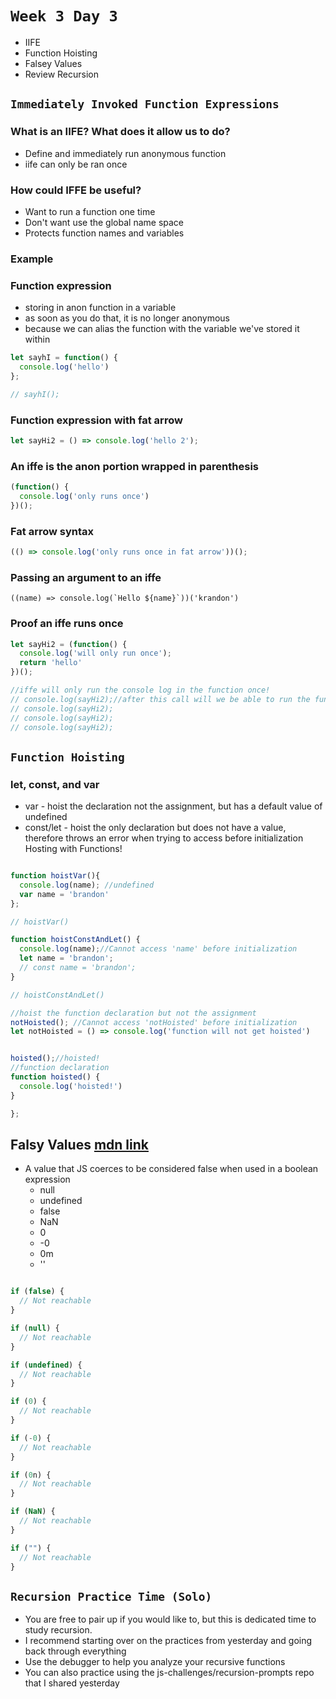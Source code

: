 # `Week 3 Day 3`

- IIFE 
- Function Hoisting
- Falsey Values
- Review Recursion


## `Immediately Invoked Function Expressions`

### What is an IIFE? What does it allow us to do?
- Define and immediately run anonymous function
- iife can only be ran once

### How could IFFE be useful?
- Want to run a function one time
- Don't want use the global name space
- Protects function names and variables

### Example

### Function expression
 - storing in anon function in a variable
 - as soon as you do that, it is no longer anonymous
 - because we can alias the function with the variable we've stored it within
```js
let sayhI = function() {
  console.log('hello')
};

// sayhI();
```

### Function expression with fat arrow
```js
let sayHi2 = () => console.log('hello 2');
```
### An iffe is the anon portion wrapped in parenthesis
```js
(function() {
  console.log('only runs once')
})();
```
### Fat arrow syntax
```js
(() => console.log('only runs once in fat arrow'))();
```

### Passing an argument to an iffe
```
((name) => console.log(`Hello ${name}`))('krandon')
```

### Proof an iffe runs once
```js
let sayHi2 = (function() {
  console.log('will only run once');
  return 'hello'
})();

//iffe will only run the console log in the function once!
// console.log(sayHi2);//after this call will we be able to run the function again
// console.log(sayHi2);
// console.log(sayHi2);
// console.log(sayHi2);
```

## `Function Hoisting`

### let, const, and var
- var - hoist the declaration not the assignment, but has a default value of undefined
- const/let - hoist the only declaration but does not have a value, therefore throws an error when trying to access before initialization
Hosting with Functions!

```js

function hoistVar(){
  console.log(name); //undefined
  var name = 'brandon'
};

// hoistVar()

function hoistConstAndLet() {
  console.log(name);//Cannot access 'name' before initialization
  let name = 'brandon';
  // const name = 'brandon';
}

// hoistConstAndLet()

//hoist the function declaration but not the assignment
notHoisted(); //Cannot access 'notHoisted' before initialization
let notHoisted = () => console.log('function will not get hoisted')


hoisted();//hoisted!
//function declaration
function hoisted() {
  console.log('hoisted!')
}

};
```

## Falsy Values [mdn link](https://developer.mozilla.org/en-US/docs/Glossary/Falsy)

- A value that JS coerces to be considered false when used in a boolean expression
    - null
    - undefined
    - false
    - NaN
    - 0
    - -0
    - 0m
    - ''
```js

if (false) {
  // Not reachable
}

if (null) {
  // Not reachable
}

if (undefined) {
  // Not reachable
}

if (0) {
  // Not reachable
}

if (-0) {
  // Not reachable
}

if (0n) {
  // Not reachable
}

if (NaN) {
  // Not reachable
}

if ("") {
  // Not reachable
}
```

## `Recursion Practice Time (Solo)`

- You are free to pair up if you would like to, but this is dedicated time to study recursion.
- I recommend starting over on the practices from yesterday and going back through everything
- Use the debugger to help you analyze your recursive functions
- You can also practice using the js-challenges/recursion-prompts repo that I shared yesterday
